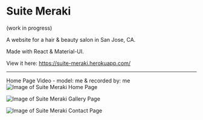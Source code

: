 # Suite Meraki

(work in progress)

A website for a hair & beauty salon in San Jose, CA.

Made with React & Material-UI.

View it here: https://suite-meraki.herokuapp.com/

---

Home Page Video - model: me & recorded by: me
![Image of Suite Meraki Home Page](https://res.cloudinary.com/duuyxqnfi/image/upload/c_scale,w_700/v1593025374/portfolio/suite-meraki/home-page.png)

![Image of Suite Meraki Gallery Page](https://res.cloudinary.com/duuyxqnfi/image/upload/c_scale,w_700/v1593025824/portfolio/suite-meraki/gallery-page.png)

![Image of Suite Meraki Contact Page](https://res.cloudinary.com/duuyxqnfi/image/upload/c_scale,w_700/v1593025820/portfolio/suite-meraki/contact-page.png)
